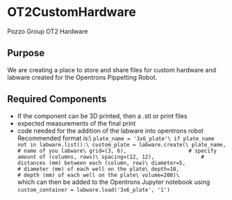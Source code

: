 # OT2CustomHardware
Pozzo Group OT2 Hardware 

## Purpose
We are creating a place to store and share files for custom hardware and labware created for the Opentrons Pippetting Robot. 

## Required Components
- If the component can be 3D printed, then a .stl or print files
- expected measurements of the final print
- code needed for the addition of the labware into opentrons robot\
Recommended format is:\ 
`plate_name = '3x6_plate'\
if plate_name not in labware.list():\
    custom_plate = labware.create(\
        plate_name,                    # name of you labware\
        grid=(3, 6),                    # specify amount of (columns, rows)\
        spacing=(12, 12),               # distances (mm) between each (column, row)\
        diameter=5,                     # diameter (mm) of each well on the plate\
        depth=10,                       # depth (mm) of each well on the plate\
        volume=200)\
 `\
 which can then be added to the Opentrons Jupyter notebook using `custom_container = labware.load('3x6_plate', '1')`
